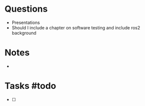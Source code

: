 # Questions
- Presentations
- Should I include a chapter on software testing and include ros2 background

# Notes
- 

# Tasks #todo 
- [ ] 

